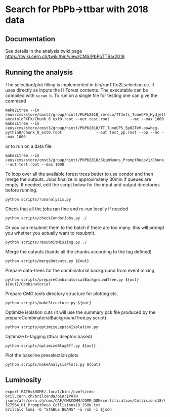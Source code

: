 # Search for PbPb->ttbar with 2018 data

## Documentation
 
See details in the analysis twiki page https://twiki.cern.ch/twiki/bin/view/CMS/PbPbTTBar2018

## Running the analysis

The selection/plot filling is implemented in bin/runTTto2Lselection.cc.
It uses directly as inputs the HiForest contents.
The executable can be compiled with `scram b`.
To run on a single file for testing one  can give the command
```
make2Ltree --in /eos/cms/store/cmst3/group/hintt/PbPb2018_rereco/TTJets_TuneCP5_HydjetDrumMB-amcatnloFXFX/Chunk_0_ext0.root --out test.root         --mc --max 1000
make2Ltree --in /eos/cms/store/cmst3/group/hintt/PbPb2018/TT_TuneCP5_5p02TeV-powheg-pythia8/Chunk_0_ext0.root               --out test_pp.root --pp --mc --max 1000
```
or to run on a data file:
```
make2Ltree --in /eos/cms/store/cmst3/group/hintt/PbPb2018/SkimMuons_PromptRecov1/Chunk_0_ext0.root --out test.root --max 1000
```

To loop over all the available forest trees better to use condor and then merge the outputs.
Jobs finalize in approximately 30min if queues are empty.
If needed, edit the script below for the input and output directories before running.
```
python scripts/runanalysis.py
```

Check that all the jobs ran fine and re-run locally if needed
```
python scripts/checkCondorJobs.py ./
```

Or you can resubmit them to the batch if there are too many. this will prompt you whether you actually want to resubmit.
```
python scripts/resubmitMissing.py ./
```

Merge the outputs (hadds all the chunks according to the tag defined)
```
python scripts/mergeOutputs.py ${out}
```

Prepare data-trees for the combinatorial background from event mixing
```
python scripts/prepareCombinatorialBackgroundTree.py ${out} ${out}/Combinatorial
```

Prepare CMG tools directory structure for plotting etc.
```
python scripts/makeStructure.py ${out}
```

Optimize isolation cuts (it will use the summary pck file produced by the prepareCombinatorialBackgroundTree.py script).
```
python scripts/optimizeLeptonIsolation.py
```

Optimize b-tagging (ttbar dilepton based)
```
python scripts/optimizeBtagEff.py ${out}
```

Plot the baseline preselection plots
```
python scripts/makeAnalysisPlots.py ${out}
```

## Luminosity

```
export PATH=$HOME/.local/bin:/cvmfs/cms-bril.cern.ch/brilconda/bin:$PATH
json=/afs/cern.ch/cms/CAF/CMSCOMM/COMM_DQM/certification/Collisions18/HI/PromptReco/Cert_326381-327564_HI_PromptReco_Collisions18_JSON.txt
brilcalc lumi -b "STABLE BEAMS" -u /ub -i $json
```
